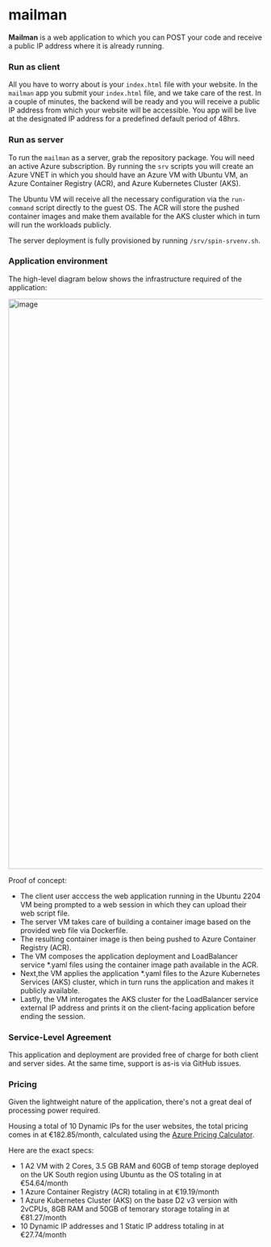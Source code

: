 # mailman

**Mailman** is a web application to which you can POST your code and receive a public IP address where it is already running.

### Run as client

All you have to worry about is your `index.html` file with your website. In the `mailman` app you submit your `index.html` file, and we take care of the rest. In a couple of minutes, the backend will be ready and you will receive a public IP address from which your website will be accessible. You app will be live at the designated IP address for a predefined default period of 48hrs.

### Run as server

To run the `mailman` as a server, grab the repository package. You will need an active Azure subscription. By running the `srv` scripts you will create an Azure VNET in which you should have an Azure VM with Ubuntu VM, an Azure Container Registry (ACR), and Azure Kubernetes Cluster (AKS).

The Ubuntu VM will receive all the necessary configuration via the `run-command` script directly to the guest OS. The ACR will store the pushed container images and make them available for the AKS cluster which in turn will run the workloads publicly.

The server deployment is fully provisioned by running `/srv/spin-srvenv.sh`.

### Application environment

The high-level diagram below shows the infrastructure required of the application:

<img width="1128" alt="image" src="https://github.com/user-attachments/assets/efd0ec12-4e32-480c-8f3c-4119d6b48fc6" />

Proof of concept:
- The client user acccess the web application running in the Ubuntu 2204 VM being prompted to a web session in which they can upload their web script file.
- The server VM takes care of building a container image based on the provided web file via Dockerfile.
- The resulting container image is then being pushed to Azure Container Registry (ACR).
- The VM composes the application deployment and LoadBalancer service *.yaml files using the container image path available in the ACR.
- Next,the VM applies the application *.yaml files to the Azure Kubernetes Services (AKS) cluster, which in turn runs the application and makes it publicly available.
- Lastly, the VM interogates the AKS cluster for the LoadBalancer service external IP address and prints it on the client-facing application before ending the session.

### Service-Level Agreement

This application and deployment are provided free of charge for both client and server sides.
At the same time, support is as-is via GitHub issues.

### Pricing

Given the lightweight nature of the application, there's not a great deal of processing power required.

Housing a total of 10 Dynamic IPs for the user websites, the total pricing comes in at €182.85/month, calculated using the [Azure Pricing Calculator](https://azure.microsoft.com/en-us/pricing/calculator).

Here are the exact specs:

- 1 A2 VM with 2 Cores, 3.5 GB RAM and 60GB of temp storage deployed on the UK South region using Ubuntu as the OS totaling in at €54.64/month
- 1 Azure Container Registry (ACR) totaling in at €19.19/month
- 1 Azure Kubernetes Cluster (AKS) on the base D2 v3 version with 2vCPUs, 8GB RAM and 50GB of temorary storage totaling in at €81.27/month
- 10 Dynamic IP addresses and 1 Static IP address totaling in at €27.74/month

